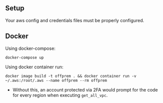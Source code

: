 ## Setup
Your aws config and credentials files must be properly configured.

## Docker
Using docker-compose:
```
docker-compose up
```
Using docker container run:
```
docker image build -t offprem . && docker container run -v ~/.aws:/root/.aws --name offprem --rm offprem
```

- Without this, an account protected via 2FA would prompt for the code for every region when executing `get_all_vpc`.